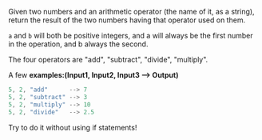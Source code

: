 Given two numbers and an arithmetic operator (the name of it, as a string), return the result of the two numbers having that operator used on them.

``a`` and ``b`` will both be positive integers, and a will always be the first number in the operation, and b always the second.

The four operators are "add", "subtract", "divide", "multiply".

A few **examples:(Input1, Input2, Input3 --> Output)**

```javascript
5, 2, "add"      --> 7
5, 2, "subtract" --> 3
5, 2, "multiply" --> 10
5, 2, "divide"   --> 2.5
```
Try to do it without using if statements!